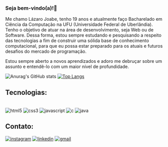 ### Seja bem-vindo(a)!👋
Me chamo Lázaro Joabe, tenho 19 anos e atualmente faço Bacharelado em Ciência da Computação na UFU (Universidade Federal de Uberlândia). Tenho o objetivo de atuar na área de desenvolvimento, seja Web ou de Software. Dessa forma, estou sempre estudando e pesquisando a respeito das tecnologias a fim de construir uma sólida base de conhecimento computacional, para que eu possa estar preparado para os atuais e futuros desafios do mercado de programação. 

Estou sempre aberto a novos aprendizados e adoro me debruçar sobre um assunto e entendê-lo com um maior nível de profundidade.

![Anurag's GitHub stats](https://github-readme-stats.vercel.app/api?username=lazarojoabe&show_icons=true&theme=radical)
[![Top Langs](https://github-readme-stats.vercel.app/api/top-langs/?username=lazarojoabe&hide_progress=true)](https://github.com/anuraghazra/github-readme-stats)

## Tecnologias: 
<div style = "display: inline_block"><br/>
  <img align= "center" alt= "html5" src="https://img.shields.io/badge/HTML5-E34F26?style=for-the-badge&logo=html5&logoColor=white"/>
  <img align= "center" alt= "css3" src="https://img.shields.io/badge/CSS3-1572B6?style=for-the-badge&logo=css3&logoColor=white"/>
  <img align= "center" alt= "javascript" src="https://img.shields.io/badge/JavaScript-F7DF1E?style=for-the-badge&logo=javascript&logoColor=black"/>
  <img align= "center" alt= "c" src="https://img.shields.io/badge/C-00599C?style=for-the-badge&logo=c&logoColor=white"/>
  <img align= "center" alt= "java" src="https://img.shields.io/badge/Java-ED8B00?style=for-the-badge&logo=openjdk&logoColor=white"/>
</div>

## Contato: 
[![instagram](https://img.shields.io/badge/Instagram-E4405F?style=for-the-badge&logo=instagram&logoColor=white)](https://www.instagram.com/lazar0_joab3/)
[![linkedin](	https://img.shields.io/badge/LinkedIn-0077B5?style=for-the-badge&logo=linkedin&logoColor=white)](https://www.linkedin.com/in/l%C3%A1zaro-joabe-83699722a/)
[![gmail](https://img.shields.io/badge/Gmail-D14836?style=for-the-badge&logo=gmail&logoColor=white)](https://mailto:lazarojoabe3@gmail.com/)




